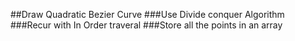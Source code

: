 ##Draw Quadratic Bezier Curve 
###Use Divide conquer Algorithm 
###Recur with In Order traveral
###Store all the points in an array
